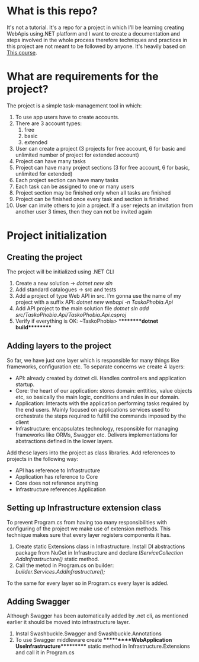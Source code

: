 # What is this repo?

It's not a tutorial. It's a repo for a project in which I'll be learning creating WebApis using.NET platform and I want to create a documentation and steps involved in the whole process therefore techniques and practices in this project are not meant to be followed by anyone. It's heavily based on [This course](https://platform.devmentors.io/courses/solidne-web-api).

# What are requirements for the project?

The project is a simple task-management tool in which:

1. To use app users have to create accounts.
2. There are 3 account types:
   1. free
   2. basic
   3. extended
3. User can create a project (3 projects for free account, 6 for basic and unlimited number of project for extended account)
4. Project can have many tasks
5. Project can have many project sections (3 for free account, 6 for basic, unlimited for extended)
6. Each project section can have many tasks
7. Each task can be assigned to one or many users
8. Project section may be finished only when all tasks are finished
9. Project can be finished once every task and section is finished
10. User can invite others to join a project. If a user rejects an invitation from another user 3 times, then they can not be invited again

# Project initialization

## Creating the project

The project will be initialized using .NET CLI

1. Create a new solution → _dotnet new sln_
2. Add standard catalogues → src and tests
3. Add a project of type Web API in src. I’m gonna use the name of my project with a suffix API: _dotnet new webapi -n TaskoPhobia.Api_
4. Add API project to the main solution file _dotnet sln add src/TaskoPhobia.Api/TaskoPhobia.Api.csproj_
5. Verify if everything is OK: ~TaskoPhobia> \***\*\*\*\*\*\*\***dotnet build\***\*\*\*\*\*\*\***

## Adding layers to the project

So far, we have just one layer which is responsible for many things like frameworks, configuration etc. To separate concerns we create 4 layers:

- API: already created by dotnet cli. Handles controllers and application startup.
- Core: the heart of our application: stores domain: enttities, value objects etc, so basically the main logic, conditions and rules in our domain.
- Application: Interacts with the application performing tasks required by the end users. Mainly focused on applications services used to orchestrate the steps required to fulfill the commands imposed by the client
- Infrastructure: encapsulates technology, responsible for managing frameworks like ORMs, Swagger etc. Delivers implementations for abstractions defined in the lower layers.

Add these layers into the project as class libraries. Add references to projects in the following way:

- API has reference to Infrastructure
- Application has reference to Core
- Core does not reference anything
- Infrastructure references Application

## Setting up Infrastructure extension class

To prevent Program.cs from having too many responsibilities with configuring of the project we make use of extension methods. This technique makes sure that every layer registers components it has.

1. Create static Extensions class in Infrastructure. Install DI abstractions package from NuGet in Infrastructure and declare _IServiceCollection AddInfrastructure()_ static method.
2. Call the metod in Program.cs on builder: _builder.Services.AddInfrastructure();_

To the same for every layer so in Program.cs every layer is added.

## Adding Swagger

Although Swagger has been automatically added by .net cli, as mentioned earlier it should be moved into infrastructure layer.

1. Instal Swashbuckle.Swagger and Swashbuckle.Annotations
2. To use Swagger middleware create ******\*\*\*\*******\*******\*\*\*\*******WebApplication UseInfrastructure******\*\*\*\*******\*******\*\*\*\******* static method in Infrastructure.Extensions and call it in Program.cs
